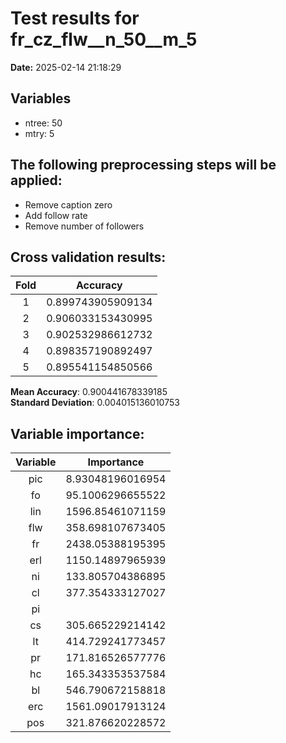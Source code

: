 # Test results for fr_cz_flw__n_50__m_5
**Date:**  2025-02-14 21:18:29 

## Variables 
 - ntree:  50 
 - mtry:  5 


 ## The following preprocessing steps will be applied: 
  - Remove caption zero 
 - Add follow rate 
 - Remove number of followers 


 ## Cross validation results:
 | Fold | Accuracy |
 |:--:|:--:|
 |  1  |  0.899743905909134  |
 |  2  |  0.906033153430995  |
 |  3  |  0.902532986612732  |
 |  4  |  0.898357190892497  |
 |  5  |  0.895541154850566  |
  
 **Mean Accuracy**:  0.900441678339185  
 **Standard Deviation**:  0.004015136010753  


 ## Variable importance:
 | Variable | Importance |
 |:--:|:--:|
 |  pic  |  8.93048196016954  |
 |  fo  |  95.1006296655522  |
 |  lin  |  1596.85461071159  |
 |  flw  |  358.698107673405  |
 |  fr  |  2438.05388195395  |
 |  erl  |  1150.14897965939  |
 |  ni  |  133.805704386895  |
 |  cl  |  377.354333127027  |
 |  pi  |    |
 |  cs  |  305.665229214142  |
 |  lt  |  414.729241773457  |
 |  pr  |  171.816526577776  |
 |  hc  |  165.343353537584  |
 |  bl  |  546.790672158818  |
 |  erc  |  1561.09017913124  |
 |  pos  |  321.876620228572  |

